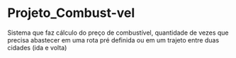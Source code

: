 # Projeto_Combust-vel
Sistema que faz cálculo do preço de combustível, quantidade de vezes que precisa abastecer em uma rota pré definida ou em um trajeto entre duas cidades (ida e volta)
